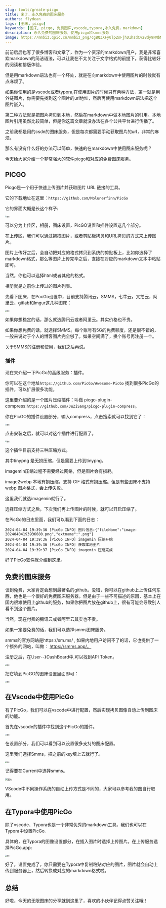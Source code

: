 ```yaml
---
slug: tools/greate-picgo
title: 来了，永久免费的图床服务
authors: flydean
tags: [图床, picgo]
keywords: [图床, picgo, 免费图床,vscode,typora,永久免费，markdown]
description: 永久免费的图床服务，使用picgo和smms服务
image: https://mmbiz.qpic.cn/mmbiz_png/cgBQ3XFy0lp2sFjhDIhzdCv2Bdy9NNbMHtPziczLCEgr9a4wGGEGkIO7CpUtwzRD0XHPdAic2xd8J0Gn59blHotg/640?wx_fmt=png&from=appmsg&tp=wxpic&wxfrom=5&wx_lazy=1&wx_co=1
---
```




前前后后也写了很多博客和文章了，作为一个资深的markdown用户，我是非常喜欢markdown的简洁语法，可以让我在不太关注于文字格式的前提下，获得比较好的阅读和排版体验。



但是用markdown语法也有一个坏处，就是在向markdown中使用图片的时候就有点麻烦了。



如果你使用的是vscode或者typora,在使用图片的时候只有两种方法，第一就是用外链图片，你需要先找到这个图片的url地址，然后再使用markdown语法把这个图片嵌入。



第二种方法就是把图片拷贝到本地，然后在markdown中做本地图片的引用。本地图片引用虽然比较简单，但是你这篇文章就没办法在各个公共平台进行传播了。



之前我都是用的csdn的图床服务，但是每次都需要手动获取图片的url，非常的麻烦。



那么有没有什么好的办法可以简单，快速的在markdown中使用图床服务呢？



今天给大家介绍一个非常强大的软件picgo和对应的免费图床服务。

<!-- truncate -->

## PICGO

Picgo是一个用于快速上传图片并获取图片 URL 链接的工具。 



它的下载地址在这里：`https://github.com/Molunerfinn/PicGo`



它的界面大概是长这个样子:

<img src="https://mmbiz.qpic.cn/mmbiz_png/cgBQ3XFy0lp2sFjhDIhzdCv2Bdy9NNbMHtPziczLCEgr9a4wGGEGkIO7CpUtwzRD0XHPdAic2xd8J0Gn59blHotg/640?wx_fmt=png&from=appmsg&tp=wxpic&wxfrom=5&wx_lazy=1&wx_co=1" alt="图片" style="zoom:33%;" />

可以分为上传区，相册，图床设置，PicGO设置和插件设置这几个部分。



在上传区，我们可以通过拖拽图片，或者剪贴板拷贝和URL拷贝的方式来上传图片。



图片上传好之后，会自动把对应的格式拷贝到系统的剪贴板上，比如你选择了markdown格式，那么等图片上传完毕之后，直接在对应的markdown文本中粘贴即可。



当然，你也可以选择html或者其他的格式。



相册就是之前你上传过的图片列表。



先看下图床，在PocGo设置中，目前支持腾讯云，SMMS，七牛云，又拍云，阿里云，gitlab和Imgur这几种图床：

<img src="https://mmbiz.qpic.cn/mmbiz_png/cgBQ3XFy0lp2sFjhDIhzdCv2Bdy9NNbMdpAr3VB46f4wBzqYvw5I76q8ibICXlegbWAy7VOWggCXcMs7qIBDfpQ/640?wx_fmt=png&from=appmsg&tp=wxpic&wxfrom=5&wx_lazy=1&wx_co=1" alt="图片" style="zoom:33%;" />



如果你想稳定的话，那么就选腾讯云或者阿里云。其实价格也不贵。



如果你想免费的话，就选择SMMS。每个账号有5G的免费额度，还是很不错的，一般来说对于个人的博客图片完全够了。如果空间满了，换个账号再注册一个。



关于SMMS的注册和使用，我们之后再说。



### 插件

现在来介绍一下PicGo的高级服务：插件。



你可以在这个地址`https://github.com/PicGo/Awesome-PicGo` 找到很多PicGo的插件，可以扩展很多功能。



这里要介绍的是一个图片压缩插件：叫做 picgo-plugin-compress:`https://github.com/JuZiSang/picgo-plugin-compress`。



你在PicGO的插件设置部分，输入compress，点击搜索就可以找到它了：



<img src="https://mmbiz.qpic.cn/mmbiz_png/cgBQ3XFy0lp2sFjhDIhzdCv2Bdy9NNbM3yBNRg577o7RZ6WbFicMiaR4SfbBdqo4AgO60BNPmx0tQZiaCnT6icgt3Q/640?wx_fmt=png&from=appmsg&tp=wxpic&wxfrom=5&wx_lazy=1&wx_co=1" alt="图片" style="zoom:33%;" />

点击安装之后，就可以对这个插件进行配置了。

<img src="https://mmbiz.qpic.cn/mmbiz_png/cgBQ3XFy0lp2sFjhDIhzdCv2Bdy9NNbMzERvPhBvZzy0ic0OKoEx5C2FyRarVxYpaa1DyplE0oeDEPX7Jfassfw/640?wx_fmt=png&from=appmsg&tp=wxpic&wxfrom=5&wx_lazy=1&wx_co=1" alt="图片" style="zoom:33%;" />

这个插件目前支持三种压缩方式。



其中tinypng 是无损压缩，但是需要上传到tinypng。



imagemin压缩过程不需要经过网络，但是图片会有损耗。



image2webp 本地有损压缩，支持 GIF 格式有损压缩。但是有些图床不支持 webp 图片格式，会上传失败。



这里我们就选imagemin就行了。 



选择压缩方式之后，下次我们再上传图片的时候，就可以开启压缩了。



在PicGo的日志里面，我们可以看到下面的日志：



```
2024-04-04 19:39:36 [PicGo INFO] 图片信息:{"fileName":"image-20240404193936680.png","extname":".png"} 
2024-04-04 19:39:36 [PicGo INFO] imagemin 压缩开始 
2024-04-04 19:39:36 [PicGo INFO] 获取本地图片 
2024-04-04 19:39:37 [PicGo INFO] imagemin 压缩完成 
```

好了PicGo软件就介绍到这里。



## 免费的图床服务

谈到免费，大家肯定会想到最著名的github。没错，你可以在github上上传任何东西，他也是一个很好的免费图床服务器。但是由于一些不可描述的原因，基本上在国内很难使用上github的服务，如果你把图片放在github上，很有可能会导致别人看不到这个图片。



当然，现在付费的腾讯云或者阿里云其实也不贵。



如果一定要免费的话，我们可以选择smms图床服务。



smms的官方网站是https://sm.ms/ , 如果内地用户访问不了的话，它也提供了一个额外的网站，叫做： https://smms.app/。 



注册之后，在User--》DashBoard中,可以找到API Token。

<img src="https://mmbiz.qpic.cn/mmbiz_png/cgBQ3XFy0lp2sFjhDIhzdCv2Bdy9NNbMF1CB0JHtDnjQByHkL2gIVKdialTZPAwUYGI8biavHlmW43JLxwJnbYWg/640?wx_fmt=png&from=appmsg&tp=wxpic&wxfrom=5&wx_lazy=1&wx_co=1" alt="图片" style="zoom:33%;" />





把它填到PicGO的图床设置里面即可：

<img src="https://mmbiz.qpic.cn/mmbiz_png/cgBQ3XFy0lp2sFjhDIhzdCv2Bdy9NNbMZiaYtUsibzjZ2VibLiaOwPG13Jo2Fia5993eiaCpoG9pgNz3ypOia3nTqXhoA/640?wx_fmt=png&from=appmsg&tp=wxpic&wxfrom=5&wx_lazy=1&wx_co=1" alt="图片" style="zoom:33%;" />

## 在Vscode中使用PicGo

有了PicGo，我们可以在vscode中进行配置，然后实现拷贝图像自动上传到图床的功能。

首先在vscode的插件中找到这个PicGo的插件。

<img src="https://mmbiz.qpic.cn/mmbiz_png/cgBQ3XFy0lp2sFjhDIhzdCv2Bdy9NNbMia4V5XhcdQnWbVeQm5VRmJc0tGibwyeJNuFciakgt1TV830cobvEkt5aw/640?wx_fmt=png&from=appmsg&tp=wxpic&wxfrom=5&wx_lazy=1&wx_co=1" alt="图片" style="zoom:33%;" />

在设置部分，我们可以看到可以设置很多支持的图床配置。



这里我们选择Smms，把之前的key填上去就行了。



<img src="https://mmbiz.qpic.cn/mmbiz_png/cgBQ3XFy0lp2sFjhDIhzdCv2Bdy9NNbMPdrC0agm7z2IUoL5E8RnK69CFVCgWbK5JjOsWcV4NG35s1MgS2ciazQ/640?wx_fmt=png&from=appmsg&tp=wxpic&wxfrom=5&wx_lazy=1&wx_co=1" alt="图片" style="zoom:33%;" />



记得要在Current中选择smms。



<img src="https://mmbiz.qpic.cn/mmbiz_png/cgBQ3XFy0lp2sFjhDIhzdCv2Bdy9NNbM1iaJ3Ndz0RkPiaqsUEnjl0p8RJhmoLxiaZG4WPPAIiaW0DicSOAuFZM4Yiaw/640?wx_fmt=png&from=appmsg&tp=wxpic&wxfrom=5&wx_lazy=1&wx_co=1" alt="图片" style="zoom:50%;" />

VScode中不同操作系统的自动上传方式是不同的，大家可以参考我的图自行取用。

## 在Typora中使用PicGo

除了vscode，Typora也是一个非常优秀的markdown工具。我们也可以在Typora中设置PicGo.



具体的，在Typora的图像设置部分，在插入图片时选择上传图片。在上传服务选择PicGo.app:



<img src="https://mmbiz.qpic.cn/mmbiz_png/cgBQ3XFy0lp2sFjhDIhzdCv2Bdy9NNbMvHjBicKOgnicP3PNp44LzSqbCE3KLFqd9iajngfued7QYiapCiaaod2TpGw/640?wx_fmt=png&from=appmsg&tp=wxpic&wxfrom=5&wx_lazy=1&wx_co=1" alt="图片" style="zoom:33%;" />

好了，设置完成了，你只需要在Typora中复制粘贴对应的图片，图片就会自动上传到服务器上，然后转换成对应的markdown格式啦。



## 总结

好啦，今天的无限图床的分享就到这里了，喜欢的小伙伴记得点赞关注哦！





